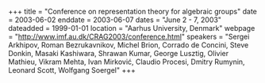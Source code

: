 +++
title = "Conference on representation theory for algebraic groups"
date = 2003-06-02
enddate = 2003-06-07
dates = "June 2 - 7, 2003"
dateadded = 1999-01-01
location = "Aarhus University, Denmark"
webpage = "http://www.imf.au.dk/CRAG2003/conference.html"
speakers = "Sergei Arkhipov, Roman Bezrukavnikov, Michel Brion, Corrado de Concini, Steve Donkin, Masaki Kashiwara, Shrawan Kumar, George Lusztig, Olivier Mathieu, Vikram Mehta, Ivan Mirković, Claudio Procesi, Dmitry Rumynin, Leonard Scott, Wolfgang Soergel"
+++
